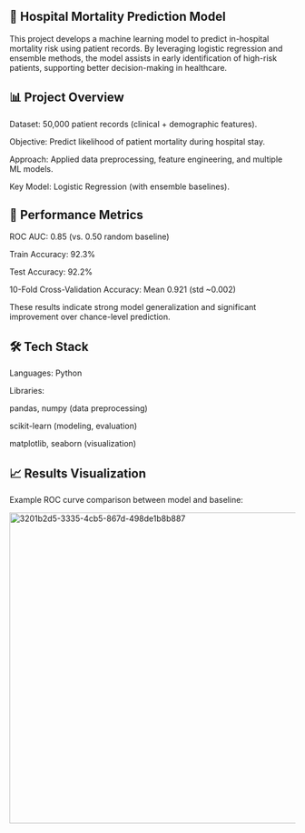 ## 🏥 Hospital Mortality Prediction Model

This project develops a machine learning model to predict in-hospital mortality risk using patient records. By leveraging logistic regression and ensemble methods, the model assists in early identification of high-risk patients, supporting better decision-making in healthcare.

## 📊 Project Overview

Dataset: 50,000 patient records (clinical + demographic features).

Objective: Predict likelihood of patient mortality during hospital stay.

Approach: Applied data preprocessing, feature engineering, and multiple ML models.

Key Model: Logistic Regression (with ensemble baselines).

## 🚀 Performance Metrics

ROC AUC: 0.85 (vs. 0.50 random baseline)

Train Accuracy: 92.3%

Test Accuracy: 92.2%

10-Fold Cross-Validation Accuracy: Mean 0.921 (std ~0.002)

These results indicate strong model generalization and significant improvement over chance-level prediction.

## 🛠️ Tech Stack

Languages: Python

Libraries:

pandas, numpy (data preprocessing)

scikit-learn (modeling, evaluation)

matplotlib, seaborn (visualization)

## 📈 Results Visualization

Example ROC curve comparison between model and baseline:

<img width="702" height="547" alt="3201b2d5-3335-4cb5-867d-498de1b8b887" src="https://github.com/user-attachments/assets/f0f25c80-e49f-47eb-bfaf-f99b0d620412" />
